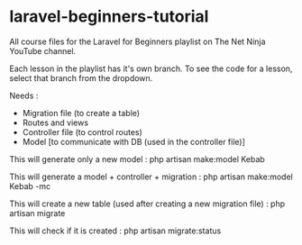 # laravel-beginners-tutorial
All course files for the Laravel for Beginners playlist on The Net Ninja YouTube channel.

Each lesson in the playlist has it's own branch. To see the code for a lesson, select that branch from the dropdown.


Needs :
- Migration file (to create a table)
- Routes and views
- Controller file (to control routes)
- Model [to communicate with DB (used in the controller file)]


This will generate only a new model :
php artisan make:model Kebab


This will generate a model + controller + migration :
php artisan make:model Kebab -mc

This will create a new table (used after creating a new migration file) :
php artisan migrate

This will check if it is created :
php artisan migrate:status